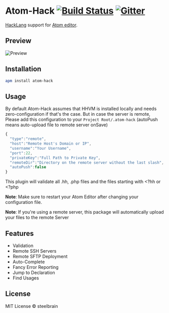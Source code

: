# Atom-Hack [![Build Status](https://travis-ci.org/steelbrain/atom-hack.svg)](https://travis-ci.org/steelbrain/atom-hack) [![Gitter](https://badges.gitter.im/Join%20Chat.svg)](https://gitter.im/steelbrain/atom-hack)


[HackLang](https://github.com/facebook/hhvm) support for [Atom editor](http://atom.io).

## Preview
![Preview](https://cloud.githubusercontent.com/assets/4278113/5449170/4b1597b2-8512-11e4-86f0-2ac210f68263.png)

## Installation

```bash
apm install atom-hack
```

## Usage

By default Atom-Hack assumes that HHVM is installed locally and needs zero-configuration if that's the case. But in case the server is remote, Please add this configuration to your `Project Root/.atom-hack` (autoPush means auto-upload file to remote server onSave)
```js
{
  "type":"remote",
  "host":"Remote Host's Domain or IP",
  "username":"Your Username",
  "port":22,
  "privateKey":"Full Path to Private Key",
  "remoteDir":"Directory on the remote server without the last slash",
  "autoPush":false
}
```
This plugin will validate all .hh, .php files and the files starting with <?hh or <?php

__Note__: Make sure to restart your Atom Editor after changing your configuration file.

__Note__: If you're using a remote server, this package will automatically upload your files to the remote Server

## Features

 * Validation
 * Remote SSH Servers
 * Remote SFTP Deployment
 * Auto-Complete
 * Fancy Error Reporting
 * Jump to Declaration
 * Find Usages

## License

MIT License © steelbrain
